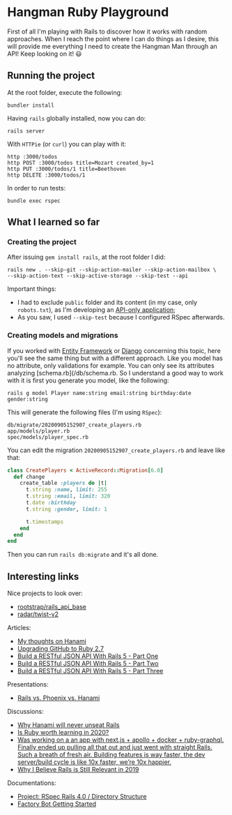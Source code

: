 # Hangman Ruby Playground

First of all I'm playing with Rails to discover how it works with random approaches. When I reach the point where I can do things as I desire, this will provide me everything I need to create the Hangman Man through an API! Keep looking on it! :smiley:

## Running the project

At the root folder, execute the following:

    bundler install
    
Having `rails` globally installed, now you can do:

    rails server

With `HTTPie` (or `curl`) you can play with it:

    http :3000/todos
    http POST :3000/todos title=Mozart created_by=1
    http PUT :3000/todos/1 title=Beethoven
    http DELETE :3000/todos/1

In order to run tests:

    bundle exec rspec

## What I learned so far

### Creating the project

After issuing `gem install rails`, at the root folder I did:

    rails new . --skip-git --skip-action-mailer --skip-action-mailbox \
    --skip-action-text --skip-active-storage --skip-test --api

Important things:

- I had to exclude `public` folder and its content (in my case, only `robots.txt`), as I'm developing an [API-only application](https://guides.rubyonrails.org/api_app.html);
- As you saw, I used `--skip-test` because I configured RSpec afterwards.

### Creating models and migrations

If you worked with [Entity Framework](https://docs.microsoft.com/en-us/ef/core/managing-schemas/migrations/?tabs=dotnet-core-cli) or [Django](https://docs.djangoproject.com/en/3.1/topics/migrations/) concerning this topic, here you'll see the same thing but with a different approach.  Like you model has no attribute, only validations for example. You can only see its attributes analyzing [schema.rb](/db/schema.rb. So I understand a good way to work with it is first you generate you model, like the following:

    rails g model Player name:string email:string birthday:date gender:string

This will generate the following files (I'm using `RSpec`):

    db/migrate/20200905152907_create_players.rb
    app/models/player.rb
    spec/models/player_spec.rb

You can edit the migration `20200905152907_create_players.rb` and leave like that:

```ruby
class CreatePlayers < ActiveRecord::Migration[6.0]
  def change
    create_table :players do |t|
      t.string :name, limit: 255
      t.string :email, limit: 320
      t.date :birthday
      t.string :gender, limit: 1

      t.timestamps
    end
  end
end
```

Then you can run `rails db:migrate` and it's all done.

## Interesting links

Nice projects to look over:

- [rootstrap/rails_api_base](https://github.com/rootstrap/rails_api_base)
- [radar/twist-v2](https://github.com/radar/twist-v2)

Articles:

- [My thoughts on Hanami](https://ryanbigg.com/2018/03/my-thoughts-on-hanami)
- [Upgrading GitHub to Ruby 2.7](https://github.blog/2020-08-25-upgrading-github-to-ruby-2-7/)
- [Build a RESTful JSON API With Rails 5 - Part One](https://scotch.io/tutorials/build-a-restful-json-api-with-rails-5-part-one)
- [Build a RESTful JSON API With Rails 5 - Part Two](https://scotch.io/tutorials/build-a-restful-json-api-with-rails-5-part-two)
- [Build a RESTful JSON API With Rails 5 - Part Three](https://scotch.io/tutorials/build-a-restful-json-api-with-rails-5-part-three)


Presentations:

- [Rails vs. Phoenix vs. Hanami](https://speakerdeck.com/wintermeyer/rails-vs-phoenix-vs-hanami)

Discussions:

- [Why Hanami will never unseat Rails](https://news.ycombinator.com/item?id=16551850)
- [Is Ruby worth learning in 2020?](https://www.reddit.com/r/ruby/comments/f1sx71/is_ruby_worth_learning_in_2020/)
- [Was working on a an app with next.js + apollo + docker + ruby-graphql. Finally ended up pulling all that out and just went with straight Rails. Such a breath of fresh air. Building features is way faster, the dev server/build cycle is like 10x faster, we’re 10x happier.
](https://twitter.com/holman/status/1225919360385994753)
- [Why I Believe Rails is Still Relevant in 2019](https://www.reddit.com/r/ruby/comments/ay4yu2/why_i_believe_rails_is_still_relevant_in_2019/)

Documentations:

- [Project: RSpec Rails 4.0 / Directory Structure](https://relishapp.com/rspec/rspec-rails/docs/directory-structure)
- [Factory Bot Getting Started](https://github.com/thoughtbot/factory_bot/blob/master/GETTING_STARTED.md)
